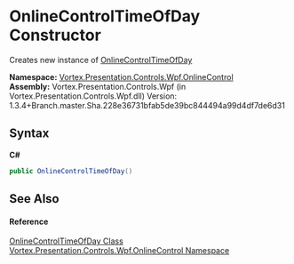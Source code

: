 # OnlineControlTimeOfDay Constructor 
 

Creates new instance of <a href="T_Vortex_Presentation_Controls_Wpf_OnlineControl_OnlineControlTimeOfDay.md">OnlineControlTimeOfDay</a>

**Namespace:**&nbsp;<a href="N_Vortex_Presentation_Controls_Wpf_OnlineControl.md">Vortex.Presentation.Controls.Wpf.OnlineControl</a><br />**Assembly:**&nbsp;Vortex.Presentation.Controls.Wpf (in Vortex.Presentation.Controls.Wpf.dll) Version: 1.3.4+Branch.master.Sha.228e36731bfab5de39bc844494a99d4df7de6d31

## Syntax

**C#**<br />
``` C#
public OnlineControlTimeOfDay()
```


## See Also


#### Reference
<a href="T_Vortex_Presentation_Controls_Wpf_OnlineControl_OnlineControlTimeOfDay.md">OnlineControlTimeOfDay Class</a><br /><a href="N_Vortex_Presentation_Controls_Wpf_OnlineControl.md">Vortex.Presentation.Controls.Wpf.OnlineControl Namespace</a><br />